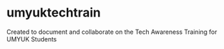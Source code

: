 # umyuktechtrain
Created to document and collaborate on the Tech Awareness Training for UMYUK Students
